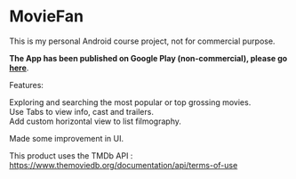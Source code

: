 # MovieFan

This is my personal Android course project, not for commercial purpose.

**The App has been published on Google Play (non-commercial), please go [here](https://play.google.com/store/apps/details?id=com.brettren.moviefan)**.

Features:

Exploring and searching the most popular or top grossing movies.  
Use Tabs to view info, cast and trailers.  
Add custom horizontal view to list filmography.

Made some improvement in UI.

This product uses the TMDb API : https://www.themoviedb.org/documentation/api/terms-of-use
